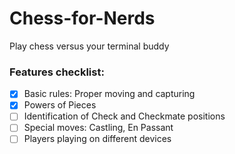 # Chess-for-Nerds
Play chess versus your terminal buddy

### Features checklist:
- [x] Basic rules: Proper moving and capturing
- [x] Powers of Pieces
- [ ] Identification of Check and Checkmate positions
- [ ] Special moves: Castling, En Passant
- [ ] Players playing on different devices
